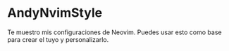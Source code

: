 # AndyNvimStyle
Te muestro mis configuraciones de Neovim. Puedes usar esto como base para crear el tuyo y personalizarlo.

